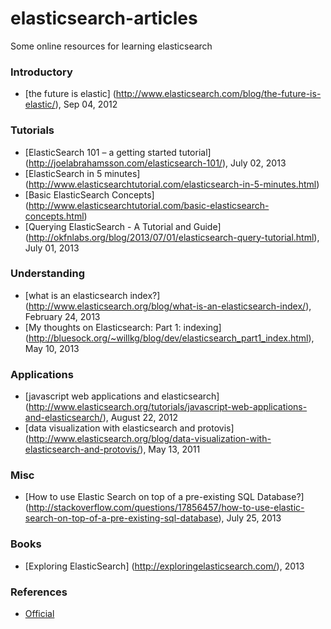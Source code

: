 elasticsearch-articles
======================

Some online resources for learning elasticsearch

### Introductory
- [the future is elastic] (http://www.elasticsearch.com/blog/the-future-is-elastic/), Sep 04, 2012

### Tutorials
- [ElasticSearch 101 – a getting started tutorial] (http://joelabrahamsson.com/elasticsearch-101/), July 02, 2013
- [ElasticSearch in 5 minutes] (http://www.elasticsearchtutorial.com/elasticsearch-in-5-minutes.html)
- [Basic ElasticSearch Concepts] (http://www.elasticsearchtutorial.com/basic-elasticsearch-concepts.html)
- [Querying ElasticSearch - A Tutorial and Guide] (http://okfnlabs.org/blog/2013/07/01/elasticsearch-query-tutorial.html), July 01, 2013

### Understanding
- [what is an elasticsearch index?] (http://www.elasticsearch.org/blog/what-is-an-elasticsearch-index/), February 24, 2013
- [My thoughts on Elasticsearch: Part 1: indexing] (http://bluesock.org/~willkg/blog/dev/elasticsearch_part1_index.html), May 10, 2013

### Applications
- [javascript web applications and elasticsearch] (http://www.elasticsearch.org/tutorials/javascript-web-applications-and-elasticsearch/), August 22, 2012
- [data visualization with elasticsearch and protovis] (http://www.elasticsearch.org/blog/data-visualization-with-elasticsearch-and-protovis/), May 13, 2011

### Misc
- [How to use Elastic Search on top of a pre-existing SQL Database?] (http://stackoverflow.com/questions/17856457/how-to-use-elastic-search-on-top-of-a-pre-existing-sql-database), July 25, 2013

### Books
- [Exploring ElasticSearch] (http://exploringelasticsearch.com/), 2013

### References
- [Official](http://www.elasticsearch.org/guide/en/elasticsearch/reference/current/index.html)
